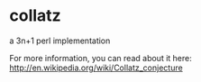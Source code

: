collatz
=======

a 3n+1 perl implementation


For more information, you can read about it here:
http://en.wikipedia.org/wiki/Collatz_conjecture
